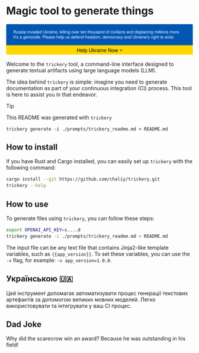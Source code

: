 # Magic tool to generate things

[![Stand With Ukraine](https://raw.githubusercontent.com/vshymanskyy/StandWithUkraine/main/banner2-direct.svg)](https://vshymanskyy.github.io/StandWithUkraine/)

Welcome to the `trickery` tool, a command-line interface designed to generate textual artifacts using large language models (LLM). 

The idea behind `trickery` is simple: imagine you need to generate documentation as part of your continuous integration (CI) process. This tool is here to assist you in that endeavor.

> [!TIP]
> This README was generated with `trickery` 
> ```
> trickery generate -i ./prompts/trickery_readme.md > README.md
> ```

## How to install

If you have Rust and Cargo installed, you can easily set up `trickery` with the following command:

```sh
cargo install --git https://github.com/chaliy/trickery.git
trickery --help
```

## How to use

To generate files using `trickery`, you can follow these steps:

```sh
export OPENAI_API_KEY=s....d
trickery generate -i ./prompts/trickery_readme.md > README.md
```

The input file can be any text file that contains Jinja2-like template variables, such as `{{app_version}}`. To set these variables, you can use the `-v` flag, for example: `-v app_version=1.0.0`.

## Українською 🇺🇦

Цей інструмент допомагає автоматизувати процес генерації текстових артефактів за допомогою великих мовних моделей. Легко використовувати та інтегрувати у ваш CI процес.

## Dad Joke

Why did the scarecrow win an award? Because he was outstanding in his field!
